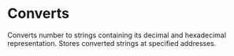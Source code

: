 # Converts
Converts number to strings containing its decimal and hexadecimal representation.  Stores converted strings at specified addresses.
